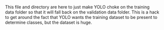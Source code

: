 This file and directory are here to just make YOLO choke on the training data folder so that it will
fall back on the validation data folder. This is a hack to get around the fact that
YOLO wants the training dataset to be present to determine classes, but the dataset is huge.